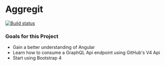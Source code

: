 # Aggregit

[![Build status](https://ci.appveyor.com/api/projects/status/pgeqxis9bsy0dimb/branch/master?svg=true)](https://ci.appveyor.com/project/johne3/aggregit/branch/master)

### Goals for this Project
* Gain a better understanding of Angular
* Learn how to consume a GraphQL Api endpoint using GitHub's V4 Api
* Start using Bootstrap 4
